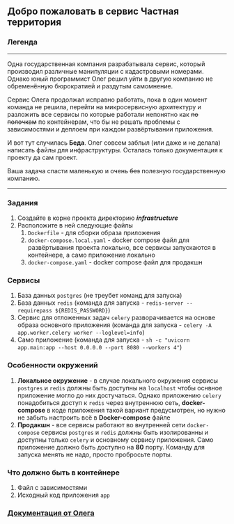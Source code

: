 ## Добро пожаловать в сервис Частная территория

### Легенда
__________________________________________________________
Одна государственная компания разрабатывала сервис, который производил различные манипуляции с кадастровыми номерами.
Однако юный программист Олег решил уйти в другую компанию не обременённую бюрократией и раздутым самомнение.

Сервис Олега продолжал исправно работать, пока в один момент команда не решила, перейти на микросервисную архитектуру 
и разложить все сервисы по которые 
работали непонятно как ~~по полочкам~~ по контейнерам, что бы не решать проблемы с зависимостями и деплоем при каждом развёртывании приложения.

И вот тут случилась **Беда**. Олег совсем заблыл (или даже и не делала) написать файлы для инфраструктуры.
Осталась только документация к проекту да сам проект.

Ваша задача спасти маленькую и очень ~~без~~ полезную государственную компанию.

__________________________________________________________
### Задания
1) Создайте в корне проекта директорию _**infrastructure**_
2) Расположите в ней следующие файлы
   1) `Dockerfile` - для сборки образа приложения
   2) `docker-compose.local.yaml` - docker compose файл для развёртывания проекта локально, все сервисы запускаются в контейнере, а само приложение локально
   3) `docker-compose.yaml` - docker compose файл для продакшн


### Сервисы 
1) База данных `postgres` (не треубет команд для запуска)
2) База данных `redis` (команда для запуска - `redis-server --requirepass ${REDIS_PASSWORD}`)
3) Сервис для отложенных задач `celery` разворачивается на основе образа основного приложения (команда для запуска - `celery -A app.worker.celery worker --loglevel=info`)
4) Само приложение (команда для запуска - `sh -c "uvicorn app.main:app --host 0.0.0.0 --port 8080 --workers 4"`)

### Особенности окружений
1) **Локальное окружение** - в случае локального окружения сервисы `postgres` и `redis` должны быть доступны на `localhost` чтобы оснвное приложение могло до них достучаться.
Однако приложению `celery` понадобиться доступ к `redis` через внутреннюю сеть, **docker-compose** в коде приложения такой вариант предусмотрен, но нужно не забыть настроить всё в **Docker-compose** файле
2) **Продакшн** - все сервисы работают во внутренней сети `docker-compose` сервисы `postgres` и `redis` должны быть изолированны и доступны только `celery`  и основному сервису приложения. Само приложение должно быть доступно на **80** порту. Команду для запуска менять не надо, просто пробросьте порты.

### Что должно быть в контейнере
1) Файл с зависимостями
2) Исходный код приложения `app`

### [Документация от Олега](docs/service_part.md)